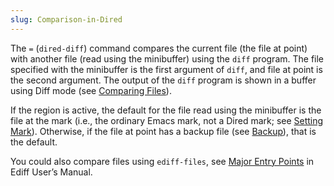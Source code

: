 ```yaml
---
slug: Comparison-in-Dired
---
```


The `=` (`dired-diff`) command compares the current file (the file at point) with another file (read using the minibuffer) using the `diff` program. The file specified with the minibuffer is the first argument of `diff`, and file at point is the second argument. The output of the `diff` program is shown in a buffer using Diff mode (see [Comparing Files](/docs/emacs/Comparing-Files)).

If the region is active, the default for the file read using the minibuffer is the file at the mark (i.e., the ordinary Emacs mark, not a Dired mark; see [Setting Mark](/docs/emacs/Setting-Mark)). Otherwise, if the file at point has a backup file (see [Backup](/docs/emacs/Backup)), that is the default.

You could also compare files using `ediff-files`, see [Major Entry Points](https://www.gnu.org/software/emacs/manual/html_mono/ediff.html#Major-Entry-Points) in Ediff User’s Manual.
